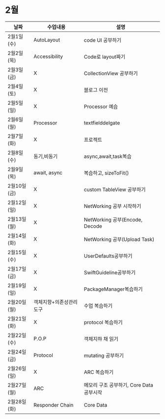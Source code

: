 # 2월

|날짜|수업내용|설명|
|------|---|---|
|2월1일(수)|AutoLayout|code UI 공부하기|
|2월2일(목)|Accessibility|Code로 layout짜기|
|2월3일(금)|X|CollectionView 공부하기|
|2월4일(토)|X|블로그 이전|
|2월5일(일)|X|Processor 예습|
|2월6일(월)|Processor|textfielddelgate|
|2월7일(화)|X|프로젝트|
|2월8일(수)|동기,비동기|async,await,task복습|
|2월9일(목)|await, async|복습하고, sizeToFit()|
|2월10일(금)|X|custom TableView 공부하기|
|2월12일(일)|X|NetWorking 공부 시작하기|
|2월13일(월)|X|NetWorking 공부(Encode, Decode|
|2월14일(화)|X|NetWorking 공부(Upload Task)|
|2월15일(수)|X|UserDefaults공부하기|
|2월17일(금)|X|SwiftGuideline공부하기|
|2월19일(일)|X|PackageManager복습하기|
|2월20일(월)|객체지향+의존성관리도구|수업 복습하기|
|2월21일(화)|X|protocol 복습하기|
|2월22일(수)|P.O.P|객체지햐 채 읽기|
|2월24일(금)|Protocol|mutating 공부하기|
|2월26일(일)|X|ARC 복습하기|
|2월27일(월)|ARC|메모리 구조 공부하기, Core Data 공부시작|
|2월28일(화)|Responder Chain|Core Data|



